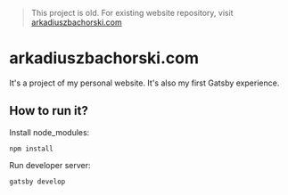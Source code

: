 > This project is old. For existing website repository, visit [arkadiuszbachorski.com](https://www.github.com/arkadiuszbachorski/arkadiuszbachorski.com)

# arkadiuszbachorski.com

It's a project of my personal website. It's also my first Gatsby experience.


## How to run it?

Install node_modules:

```
npm install
```

Run developer server:

```
gatsby develop
```
